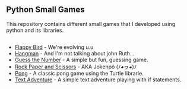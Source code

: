 ## Python Small Games

This repository contains different small games that I developed using python and its libraries.

##

- [Flappy Bird](https://github.com/marcoshsq/Python_Games/tree/main/Flappy%20Bird%20Game) - We're evolving u.u
- [Hangman](https://github.com/marcoshsq/Python_Games/tree/main/Hangman) - And I'm not talking about john Ruth... 
- [Guess the Number](https://github.com/marcoshsq/Python_Games/tree/main/Guess%20the%20Number) - A simple but fun, guessing game.
- [Rock Paper and Scissors](https://github.com/marcoshsq/Python_Small_Games/tree/main/Rock%20Paper%20and%20Scissors) - AKA Jokenpô (ﾉ◕ヮ◕)ﾉ
- [Pong](https://github.com/marcoshsq/Python_Games/tree/main/Pong) - A classic pong game using the Turtle librarie.
- [Text Adventure](https://github.com/marcoshsq/Python_Games/tree/main/Text%20Adventure) - A simple text adventure playing with if statements.
